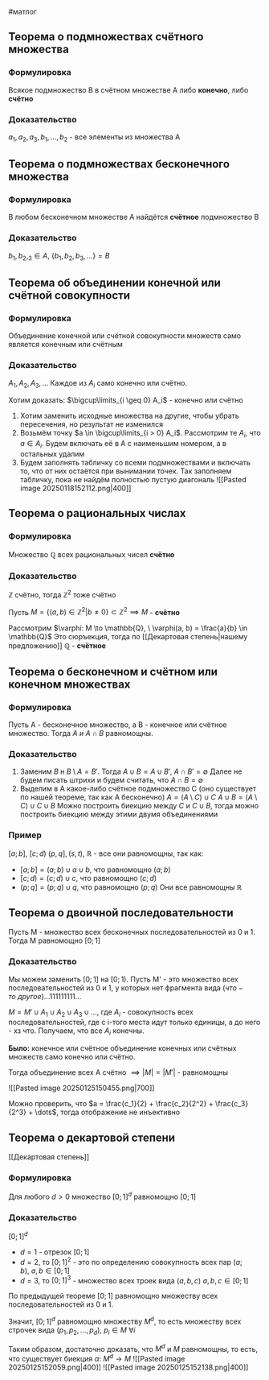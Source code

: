 #матлог 
## Теорема о подмножествах счётного множества
### Формулировка
Всякое подмножество B в счётном множестве A либо **конечно**, либо **счётно**

### Доказательство
$a_1, a_2, a_3, b_1, \dots, b_2$ - все элементы из множества A

## Теорема о подмножествах бесконечного множества
### Формулировка
В любом бесконечном множестве A найдётся **счётное** подмножество B

### Доказательство
$b_1, b_2, _3 \in A, \ \{ b_1, b_2, b_3, \dots \} = B$

## Теорема об объединении конечной или счётной совокупности
### Формулировка
Объединение конечной или счётной совокупности множеств само является конечным или счётным

### Доказательство
$A_1, A_2, A_3, \dots$
Каждое из $A_i$ само конечно или счётно.

Хотим доказать: $\bigcup\limits_{i \geq 0} A_i$ - конечно или счётно
1) Хотим заменить исходные множества на другие, чтобы убрать пересечения, но результат не изменился
2) Возьмём точку $a \in \bigcup\limits_{i > 0} A_i$. Рассмотрим те $A_i$, что $a \in A_i$. Будем включать её в A с наименьшим номером, а в остальных удалим
3) Будем заполнять табличку со всеми подмножествами и включать то, что от них остаётся при вынимании точек. Так заполняем табличку, пока не найдём полностью пустую диагональ
	![[Pasted image 20250118152112.png|400]]

## Теорема о рациональных числах
### Формулировка
Множество $\mathbb{Q}$ всех рациональных чисел **счётно**

### Доказательство
$\mathbb{Z}$ счётно, тогда $\mathbb{Z}^2$ тоже счётно

Пусть $M = \{ (a, b) \in \mathbb{Z}^2 | b \neq 0 \} \subset \mathbb{Z}^2 \implies M$ - **счётно**

Рассмотрим $\varphi: M \to \mathbb{Q}, \ \varphi(a, b) = \frac{a}{b} \in \mathbb{Q}$
Это сюръекция, тогда по [[Декартовая степень|нашему предложению]] $\mathbb{Q}$ - **счётное**

## Теорема о бесконечном и счётном или конечном множествах
### Формулировка
Пусть A - бесконечное множество, а B - конечное или счётное множество. Тогда $A \ и \ A \cap B$ равномощны.

### Доказательство
1) Заменим $B$ н $B \setminus A = B'$. Тогда $A \cup B = A \cup B', \ A \cap B' = \emptyset$ Далее не будем писать штрихи и будем считать, что $A \cap B = \emptyset$
2) Выделим в A какое-либо счётное подмножество C (оно существует по нашей теореме, так как A бесконечно)
	$A = (A \setminus C) \cup C$
	$A \cup B = (A \setminus C) \cup C \cup B$
	Можно построить биекцию между $C$ и $C \cup B$, тогда можно построить биекцию между этими двумя объединениями

### Пример
$[a; b], \ [c; d) \ (p, q], (s, t), \ \mathbb{R}$ - все они равномощны, так как:
- $[a; b] = (a; b) \cup {a} \cup {b}$, что равномощно $(a; b)$
- $[c; d) = (c; d) \cup {c}$, что равномощно $(c; d)$
- $(p; q] = (p; q) \cup {q}$, что равномощно $(p; q)$
Они все равномощны $\mathbb{R}$

## Теорема о двоичной последовательности
Пусть M - множество всех бесконечных последовательностей из 0 и 1. Тогда M равномощно $[0; 1]$

### Доказательство
Мы можем заменить $[0; 1]$ на $[0; 1)$. Пусть M' - это множество всех последовательностей из 0 и 1, у которых нет фрагмента вида $(что-то \ другое)\dots111111111\dots$

$M = M' \cup A_1 \cup A_2 \cup A_3 \cup \dots$, где $A_i$ - совокупность всех последовательностей, где с i-того места идут только единицы, а до него - хз что. Получаем, что все $A_i$ конечны.

**Было:** конечное или счётное объединение конечных или счётных множеств само конечно или счётно.

Тогда объединение всех А счётно $\implies |M| = |M'|$ - равномощны

![[Pasted image 20250125150455.png|700]]

Можно проверить, что $a = \frac{c_1}{2} + \frac{c_2}{2^2} + \frac{c_3}{2^3} + \dots$, тогда отображение не инъективно

## Теорема о декартовой степени
[[Декартовая степень]]
### Формулировка
Для любого $d > 0$ множество $[0; 1]^{d}$ равномощно $[0; 1]$

### Доказательство
$[0; 1]^{d}$
- $d = 1$ - отрезок $[0; 1]$
- $d = 2$, то $[0; 1]^{2}$ - это по определению совокупность всех пар $(a; b), \ a, b \in [0; 1]$
- $d = 3$, то $[0; 1]^{3}$ - множество всех троек вида $(a, b, c) \ a, b, c \in [0; 1]$

По предыдущей теореме $[0; 1]$ равномощно множеству всех последовательностей из 0 и 1.

Значит, $[0; 1]^{d}$ равномощно множеству $M^d$, то есть множеству всех строчек вида $(p_1, p_2, \dots, p_d), \ p_i \in M \ \forall i$

Таким образом, достаточно доказать, что $M^d$ и $M$ равномощны, то есть, что существует биекция $\alpha: \ M^d \to M$
![[Pasted image 20250125152059.png|400]]
![[Pasted image 20250125152138.png|400]]